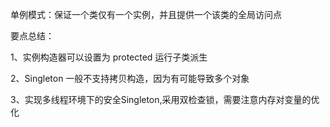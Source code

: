 单例模式：保证一个类仅有一个实例，并且提供一个该类的全局访问点

要点总结：

1、实例构造器可以设置为 protected 运行子类派生

2、Singleton 一般不支持拷贝构造，因为有可能导致多个对象

3、实现多线程环境下的安全Singleton,采用双检查锁，需要注意内存对变量的优化
